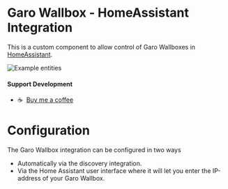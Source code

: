 # Garo Wallbox - HomeAssistant Integration

This is a custom component to allow control of Garo Wallboxes in [HomeAssistant](https://home-assistant.io).

![Example entities](https://github.com/sockless-coding/garo_wallbox/raw/master/doc/entities.png)

#### Support Development
- :coffee:&nbsp;&nbsp;[Buy me a coffee](https://www.buymeacoffee.com/sockless)


# Configuration

The Garo Wallbox integration can be configured in two ways
* Automatically via the discovery integration.
* Via the Home Assistant user interface where it will let you enter the IP-address of your Garo Wallbox.